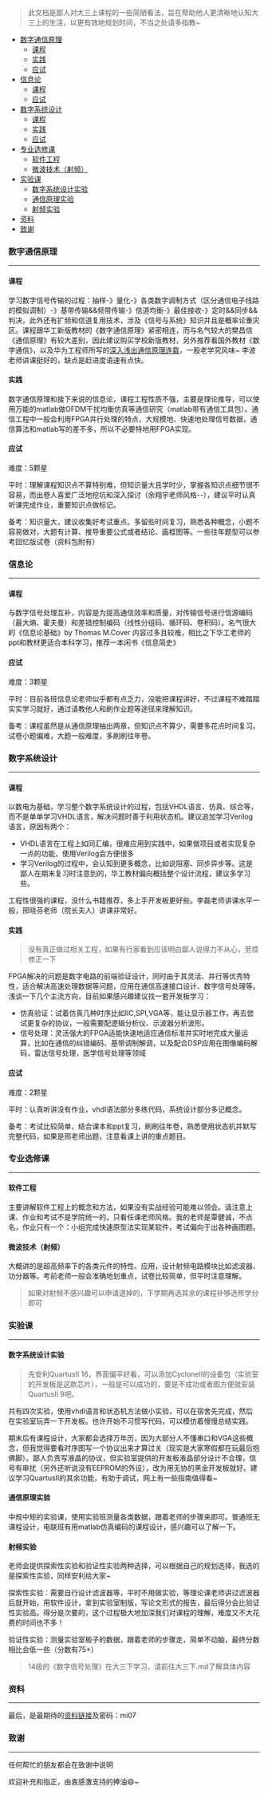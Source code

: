 > 此文档是鄙人对大三上课程的一些简陋看法，旨在帮助他人更清晰地认知大三上的生活，以更有效地规划时间，不当之处请多指教~

<!-- TOC -->

- [数字通信原理](#数字通信原理)
    - [课程](#课程)
    - [实践](#实践)
    - [应试](#应试)
- [信息论](#信息论)
    - [课程](#课程-1)
    - [应试](#应试-1)
- [数字系统设计](#数字系统设计)
    - [课程](#课程-2)
    - [实践](#实践-1)
    - [应试](#应试-2)
- [专业选修课](#专业选修课)
    - [软件工程](#软件工程)
    - [微波技术（射频）](#微波技术射频)
- [实验课](#实验课)
    - [数字系统设计实验](#数字系统设计实验)
    - [通信原理实验](#通信原理实验)
    - [射频实验](#射频实验)
- [资料](#资料)
- [致谢](#致谢)

<!-- /TOC -->
### 数字通信原理
---
#### 课程
学习数字信号传输的过程：抽样-》量化-》各类数字调制方式（区分通信电子线路的模拟调制）-》基带传输&&频带传输-》信道均衡-》最佳接收-》定时&&同步&&判决，此外还有扩频和信道复用技术，涉及《信号与系统》知识并且是概率论重灾区。课程跟华工新版教材的《数字通信原理》紧密相连，而与名气较大的樊昌信《通信原理》有较大差别，因此建议购买学校新版教材，另外推荐看国外教材《数字通信》，以及华为工程师所写的[深入浅出通信原理连载](http://forum.c114.net/thread-394879-1-1.html "深入浅出通信原理连载")，一股老学究风味~ 李波老师讲课挺好的，缺点是赶进度语速有点快。
#### 实践
数字通信原理和接下来说的信息论，课程工程性质不强，主要是理论推导，可以使用万能的matlab做OFDM干扰均衡仿真等通信研究（matlab带有通信工具包）。通信工程中一般会利用FPGA并行处理的特点，大规模地、快速地处理信号数据，通信算法和matlab写的差不多，所以不必要特地用FPGA实现。

#### 应试
难度：5颗星

平时：理解课程知识点不算特别难，但知识量大且学时少，掌握各知识点细节很不容易，而出卷人喜爱广泛地挖坑和深入探讨（余翔宇老师风格--），建议平时认真听课完成作业，重要知识点做标记。

备考：知识量大，建议收集好考试重点。多留些时间复习，熟悉各种概念，小题不容易做对，大题有计算、推导重要公式或者结论、画框图等。一些往年题型可以参考回忆版试卷（资料包附有）

### 信息论
---
#### 课程
与数字信号处理互补，内容是为提高通信效率和质量，对传输信号进行信源编码（最大熵、霍夫曼）和差错控制编码（线性分组码、循环码、卷积码）。名气很大的《信息论基础》by Thomas M.Cover 内容过多且较难，相比之下华工老师的ppt和教材更适合本科学习，推荐一本闲书《信息简史》

#### 应试
难度：3颗星

平时：目前各班信息论老师似乎都有点乏力，没能把课程讲好，不过课程不难踏踏实实学习就好，通过请教他人和刷作业题等途径来理解知识。

备考：课程虽然是从通信原理抽出两章，但知识点不算少，需要多花点时间复习。试卷小题偏难，大题一般难度，多刷刷往年卷。

### 数字系统设计
---
#### 课程
以数电为基础，学习整个数字系统设计的过程，包括VHDL语言、仿真、综合等，而不是单单学习VHDL语言，解决问题时善于利用状态机。建议追加学习Verilog语言，原因有两个：
- VHDL语言在工程上如同汇编，很难应用到实践中，如果做项目或者实现复杂一点的功能，使用Verilog会方便很多
- 学习Verilog的过程中，会认知到更多概念，比如说阻塞、同步异步等。这是鄙人在期末复习时注意到的，华工教材偏向概括整个设计流程，建议多学习些。

工程性很强的课程，没什么书籍推荐，多上手开发板更好些。李磊老师讲课水平一般，邢晓芬老师（院长夫人）讲课非常好。
#### 实践
> 没有真正做过相关工程，如果有行家看到应该明白鄙人说得力不从心，劳烦修正一下

FPGA解决的问题是数字电路的前端验证设计，同时由于其灵活、并行等优秀特性，适合解决高速处理数据等问题，应用在通信高速接口设计、数字信号处理等。浅谈一下几个主流方向，目前如果感兴趣建议找一套开发板学习：
- 仿真验证：试着仿真几种时序比如IIC,SPI,VGA等，能让显示器工作，再去尝试更复杂的协议，一般需要配逻辑分析仪、示波器分析波形。
- 信号处理：灵活强大的FPGA适能快速地适应通信标准并实时地完成大量运算，比如在通信的纠错编码、基带调制解调，以及配合DSP应用在图像编码解码，雷达信号处理，医学信号处理等领域

#### 应试
难度：2颗星

平时：认真听讲没有作业，vhdl语法部分多练代码，系统设计部分多记概念。

备考：考试比较简单，结合课本和ppt复习，刷刷往年卷，熟悉使用状态机并默写完整代码，如果是邢老师出题，注意看课上讲的重点题目。

### 专业选修课
---
#### 软件工程
主要讲解软件工程上的概念和方法，如果没有实战经验可能难以领会。请注意上课、作业和考试不是学院统一的，只看任课老师风格。我的老师是覃健诚，不点名，作业只有一个：小组完成快速原型法实现某软件，考试偏向于出各种画图题。
#### 微波技术（射频）
大概讲的是超高频率下的各类元件的特性、应用，设计射频电路模块比如滤波器、功分器等。考前老师一般会准确地划重点，试卷比较简单，但平时注意理解。
> 如果对射频不感兴趣可以申请退掉的，下学期再选其余的课程补够选修学分即可

### 实验课
---
#### 数字系统设计实验
> 先安利QuartusII 16，界面偏平好看，可以添加CycloneII的设备包（实验室的开发板是这款芯片），一般是可以成功的，要是不成功或者图方便就安装QuartusII 9吧。

共有四次实验，使用vhdl语言和状态机方法做小实验，可以在宿舍先完成，然后在实验室玩弄一下开发板。也许开始不习惯写代码，可以模仿着慢慢总结实践。

期末后有课程设计，大家都会选择万年历，因为大部分人不懂串口和VGA这些概念，但我觉得要看时序图写一个协议出来才算过关（现实是大家寒假都在玩最后抱佛脚）。鄙人负责写液晶的协议，但实验室提供的开发板液晶部分设计不合理，信号有串扰（另外还听说没有EEPROM的外设），改为用无协的黑金开发板就好。建议学习QuartusII的其余功能，有助于调试，网上有一些指南值得看~

#### 通信原理实验
中规中矩的实验课，使用实验班测量各类数据，跟着老师的步骤来即可。普通班无课程设计，电联班有用matlab仿真编码的课程设计，感兴趣可以了解一下。

#### 射频实验
老师会提供探索性实验和验证性实验两种选择，可以根据自己的规划选择，我选的是探索性实验，同样安利给大家~

探索性实验：需要自行设计滤波器等，平时不用做实验，等理论课老师讲过滤波器后就开始，用软件设计，拿到实验室制版，写论文形式的报告，最后得分会比验证性实验高。得分是次要的，这个过程极大地加深我们对课程的理解，难度又不大花费的时间也不多！

验证性实验：测量实验室板子的数据，跟着老师的步骤走，简单不动脑，最终分数相比会低一些（分数有75+）

> 14级的《数字信号处理》在大三下学习，请前往大三下.md了解具体内容

### 资料
---
最后，是最期待的[资料链接](https://pan.baidu.com/s/1bo2Zgz9)及密码：mi07

### 致谢
---
任何帮忙的朋友都会在致谢中说明

欢迎补充和指正，由衷感激支持的捧油:smile:~
